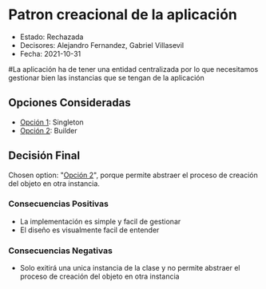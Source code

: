 # Patron creacional de la aplicación

* Estado: Rechazada
* Decisores: Alejandro Fernandez, Gabriel Villasevil
* Fecha: 2021-10-31 

#La aplicación ha de tener una entidad centralizada por lo que necesitamos gestionar bien las instancias que se tengan de la aplicación

## Opciones Consideradas

* [Opción 1](https://github.com/santo2927/DAS-2021-22-/edit/master/Decisión%20de%20diseño%202.1.md): Singleton
* [Opción 2](https://github.com/santo2927/DAS-2021-22-/edit/master/Decisión%20de%20diseño%202.2.md): Builder

## Decisión Final

Chosen option: "[Opción 2](https://github.com/santo2927/DAS-2021-22-/edit/master/Decisión%20de%20diseño%202.2.md)", porque permite abstraer el proceso de creación del objeto en otra instancia.

### Consecuencias Positivas 

* La implementación es simple y facil de gestionar
* El diseño es visualmente facil de entender

### Consecuencias Negativas

* Solo exitirá una unica instancia de la clase y no permite abstraer el proceso de creación del objeto en otra instancia

